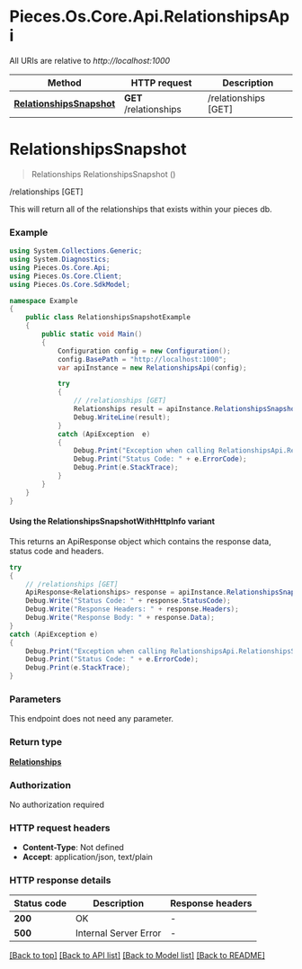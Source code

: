 # Pieces.Os.Core.Api.RelationshipsApi

All URIs are relative to *http://localhost:1000*

| Method | HTTP request | Description |
|--------|--------------|-------------|
| [**RelationshipsSnapshot**](RelationshipsApi.md#relationshipssnapshot) | **GET** /relationships | /relationships [GET] |

<a id="relationshipssnapshot"></a>
# **RelationshipsSnapshot**
> Relationships RelationshipsSnapshot ()

/relationships [GET]

This will return all of the relationships that exists within your pieces db.

### Example
```csharp
using System.Collections.Generic;
using System.Diagnostics;
using Pieces.Os.Core.Api;
using Pieces.Os.Core.Client;
using Pieces.Os.Core.SdkModel;

namespace Example
{
    public class RelationshipsSnapshotExample
    {
        public static void Main()
        {
            Configuration config = new Configuration();
            config.BasePath = "http://localhost:1000";
            var apiInstance = new RelationshipsApi(config);

            try
            {
                // /relationships [GET]
                Relationships result = apiInstance.RelationshipsSnapshot();
                Debug.WriteLine(result);
            }
            catch (ApiException  e)
            {
                Debug.Print("Exception when calling RelationshipsApi.RelationshipsSnapshot: " + e.Message);
                Debug.Print("Status Code: " + e.ErrorCode);
                Debug.Print(e.StackTrace);
            }
        }
    }
}
```

#### Using the RelationshipsSnapshotWithHttpInfo variant
This returns an ApiResponse object which contains the response data, status code and headers.

```csharp
try
{
    // /relationships [GET]
    ApiResponse<Relationships> response = apiInstance.RelationshipsSnapshotWithHttpInfo();
    Debug.Write("Status Code: " + response.StatusCode);
    Debug.Write("Response Headers: " + response.Headers);
    Debug.Write("Response Body: " + response.Data);
}
catch (ApiException e)
{
    Debug.Print("Exception when calling RelationshipsApi.RelationshipsSnapshotWithHttpInfo: " + e.Message);
    Debug.Print("Status Code: " + e.ErrorCode);
    Debug.Print(e.StackTrace);
}
```

### Parameters
This endpoint does not need any parameter.
### Return type

[**Relationships**](Relationships.md)

### Authorization

No authorization required

### HTTP request headers

 - **Content-Type**: Not defined
 - **Accept**: application/json, text/plain


### HTTP response details
| Status code | Description | Response headers |
|-------------|-------------|------------------|
| **200** | OK |  -  |
| **500** | Internal Server Error |  -  |

[[Back to top]](#) [[Back to API list]](../README.md#documentation-for-api-endpoints) [[Back to Model list]](../README.md#documentation-for-models) [[Back to README]](../README.md)

